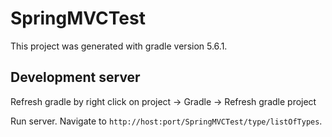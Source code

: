 # SpringMVCTest

This project was generated with gradle version 5.6.1.

## Development server
Refresh gradle by right click on project -> Gradle -> Refresh gradle project

Run server. Navigate to `http://host:port/SpringMVCTest/type/listOfTypes`.

